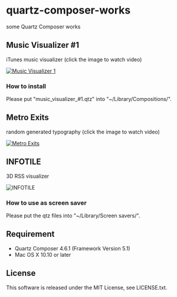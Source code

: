 quartz-composer-works
=====

some Quartz Composer works

## Music Visualizer #1

iTunes music visualizer
(click the image to watch video)

[![Music Visualizer 1](https://cloud.githubusercontent.com/assets/6197292/15224593/51201a78-18b5-11e6-9128-3ea413f67bd6.png)](https://www.youtube.com/watch?v=0qWKQv1TWS4)

### How to install

Please put "music_visualizer_#1.qtz" into "~/Library/Compositions/".

## Metro Exits

random generated typography
(click the image to watch video)

[![Metro Exits](https://cloud.githubusercontent.com/assets/6197292/15224713/da98ecee-18b5-11e6-9198-87ce07a7a1fc.png)](https://www.youtube.com/watch?v=J7KCDzogiEU)

## INFOTILE

3D RSS visualizer

![INFOTILE](https://cloud.githubusercontent.com/assets/6197292/15224744/0f8865a6-18b6-11e6-950a-29e8d20c313a.png)

### How to use as screen saver

Please put the qtz files into "~/Library/Screen savers/".

## Requirement

* Quartz Composer 4.6.1 (Framework Version 5.1)
* Mac OS X 10.10 or later


## License

This software is released under the MIT License, see LICENSE.txt.